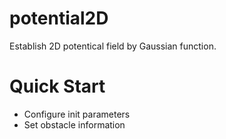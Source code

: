 # potential2D
Establish 2D potentical field by Gaussian function.

# Quick Start
- Configure init parameters
- Set obstacle information
